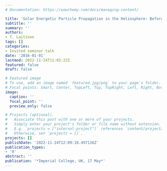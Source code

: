 ```yaml
---
# Documentation: https://wowchemy.com/docs/managing-content/

title: 'Solar Energetic Particle Propagation in the Heliosphere: Before Diffusion'
subtitle: ''
summary: ''
authors:
- T. Laitinen
tags: []
categories:
- Invited seminar talk
date: '2016-01-01'
lastmod: 2022-11-24T11:03:22Z
featured: false
draft: false

# Featured image
# To use, add an image named `featured.jpg/png` to your page's folder.
# Focal points: Smart, Center, TopLeft, Top, TopRight, Left, Right, BottomLeft, Bottom, BottomRight.
image:
  caption: ''
  focal_point: ''
  preview_only: false

# Projects (optional).
#   Associate this post with one or more of your projects.
#   Simply enter your project's folder or file name without extension.
#   E.g. `projects = ["internal-project"]` references `content/project/deep-learning/index.md`.
#   Otherwise, set `projects = []`.
projects: []
publishDate: '2022-11-24T12:09:10.497116Z'
publication_types:
- '0'
abstract: ''
publication: '*Imperial College, UK, 17 May*'
---
```

